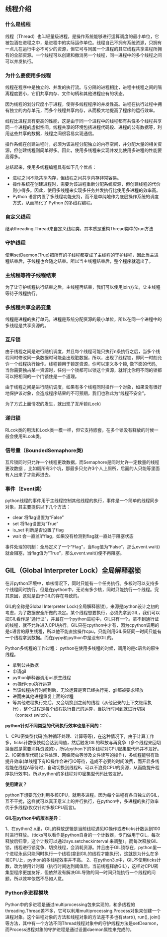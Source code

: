 ## 线程介绍

### 什么是线程

线程（Thread）也叫轻量级进程，是操作系统能够进行运算调度的最小单位，它被包涵在进程之中，是进程中的实际运作单位。线程自己不拥有系统资源，只拥有一点儿在运行中必不可少的资源，但它可与同属一个进程的其它线程共享进程所拥有的全部资源。一个线程可以创建和撤消另一个线程，同一进程中的多个线程之间可以并发执行。

### 为什么要使用多线程

线程在程序中是独立的、并发的执行流。与分隔的进程相比，进程中线程之间的隔离程度要小，它们共享内存、文件句柄和其他进程应有的状态。

因为线程的划分尺度小于进程，使得多线程程序的并发性高。进程在执行过程中拥有独立的内存单元，而多个线程共享内存，从而极大地提高了程序的运行效率。

线程比进程具有更高的性能，这是由于同一个进程中的线程都有共性多个线程共享同一个进程的虚拟空间。线程共享的环境包括进程代码段、进程的公有数据等，利用这些共享的数据，线程之间很容易实现通信。

操作系统在创建进程时，必须为该进程分配独立的内存空间，并分配大量的相关资源，但创建线程则简单得多。因此，使用多线程来实现并发比使用多进程的性能要高得多。

总结起来，使用多线程编程具有如下几个优点：

- 进程之间不能共享内存，但线程之间共享内存非常容易。
- 操作系统在创建进程时，需要为该进程重新分配系统资源，但创建线程的代价则小得多。因此，使用多线程来实现多任务并发执行比使用多进程的效率高。
- Python 语言内置了多线程功能支持，而不是单纯地作为底层操作系统的调度方式，从而简化了 Python 的多线程编程。

### 自定义线程

继承threading.Thread来自定义线程类，其本质是重构Thread类中的run方法

### 守护线程

使用setDaemon(True)把所有的子线程都变成了主线程的守护线程，因此当主进程结束后，子线程也会随之结束。所以当主线程结束后，整个程序就退出了。

### 主线程等待子线程结束

为了让守护线程执行结束之后，主线程再结束，我们可以使用join方法，让主线程等待子线程执行。

### 多线程共享全局变量

线程是进程的执行单元，进程是系统分配资源的最小单位，所以在同一个进程中的多线程是共享资源的。

### 互斥锁

由于线程之间是进行随机调度，并且每个线程可能只执行n条执行之后，当多个线程同时修改同一条数据时可能会出现脏数据，所以，出现了线程锁，即同一时刻允许一个线程执行操作。线程锁用于锁定资源，你可以定义多个锁, 像下面的代码, 当你需要独占某一资源时，任何一个锁都可以锁这个资源，就好比你用不同的锁都可以把相同的一个门锁住是一个道理。

由于线程之间是进行随机调度，如果有多个线程同时操作一个对象，如果没有很好地保护该对象，会造成程序结果的不可预期，我们也称此为“线程不安全”。

为了方式上面情况的发生，就出现了互斥锁(Lock)

### 递归锁

RLcok类的用法和Lock类一模一样，但它支持嵌套，在多个锁没有释放的时候一般会使用RLcok类。

### 信号量（BoundedSemaphore类)

互斥锁同时只允许一个线程更改数据，而Semaphore是同时允许一定数量的线程更改数据 ，比如厕所有3个坑，那最多只允许3个人上厕所，后面的人只能等里面有人出来了才能再进去。

### 事件（Event类）

python线程的事件用于主线程控制其他线程的执行，事件是一个简单的线程同步对象，其主要提供以下几个方法：

- clear 将flag设置为“False”
- set 将flag设置为“True”
- is_set 判断是否设置了flag
- wait 会一直监听flag，如果没有检测到flag就一直处于阻塞状态

事件处理的机制：全局定义了一个“Flag”，当flag值为“False”，那么event.wait()就会阻塞，当flag值为“True”，那么event.wait()便不再阻塞。

## GIL（Global Interpreter Lock）全局解释器锁

在非python环境中，单核情况下，同时只能有一个任务执行。多核时可以支持多个线程同时执行。但是在python中，无论有多少核，同时只能执行一个线程。究其原因，这就是由于GIL的存在导致的。

GIL的全称是Global Interpreter Lock(全局解释器锁)，来源是python设计之初的考虑，为了数据安全所做的决定。某个线程想要执行，必须先拿到GIL，我们可以把GIL看作是“通行证”，并且在一个python进程中，GIL只有一个。拿不到通行证的线程，就不允许进入CPU执行。GIL只在cpython中才有，因为cpython调用的是c语言的原生线程，所以他不能直接操作cpu，只能利用GIL保证同一时间只能有一个线程拿到数据。而在pypy和jpython中是没有GIL的。

Python多线程的工作过程：
python在使用多线程的时候，调用的是c语言的原生线程。

- 拿到公共数据
- 申请gil
- python解释器调用os原生线程
- os操作cpu执行运算
- 当该线程执行时间到后，无论运算是否已经执行完，gil都被要求释放
- 进而由其他进程重复上面的过程
- 等其他进程执行完后，又会切换到之前的线程（从他记录的上下文继续执行），整个过程是每个线程执行自己的运算，当执行时间到就进行切换（context switch）。

**python针对不同类型的代码执行效率也是不同的：**

1、CPU密集型代码(各种循环处理、计算等等)，在这种情况下，由于计算工作多，ticks计数很快就会达到阈值，然后触发GIL的释放与再竞争（多个线程来回切换当然是需要消耗资源的），所以python下的多线程对CPU密集型代码并不友好。
2、IO密集型代码(文件处理、网络爬虫等涉及文件读写的操作)，多线程能够有效提升效率(单线程下有IO操作会进行IO等待，造成不必要的时间浪费，而开启多线程能在线程A等待时，自动切换到线程B，可以不浪费CPU的资源，从而能提升程序执行效率)。所以python的多线程对IO密集型代码比较友好。

**使用建议？**

python下想要充分利用多核CPU，就用多进程。因为每个进程有各自独立的GIL，互不干扰，这样就可以真正意义上的并行执行，在python中，多进程的执行效率优于多线程(仅仅针对多核CPU而言)。

**GIL在python中的版本差异：**

1、在python2.x里，GIL的释放逻辑是当前线程遇见IO操作或者ticks计数达到100时进行释放。（ticks可以看作是python自身的一个计数器，专门做用于GIL，每次释放后归零，这个计数可以通过sys.setcheckinterval 来调整）。而每次释放GIL锁，线程进行锁竞争、切换线程，会消耗资源。并且由于GIL锁存在，python里一个进程永远只能同时执行一个线程(拿到GIL的线程才能执行)，这就是为什么在多核CPU上，python的多线程效率并不高。
2、在python3.x中，GIL不使用ticks计数，改为使用计时器（执行时间达到阈值后，当前线程释放GIL），这样对CPU密集型程序更加友好，但依然没有解决GIL导致的同一时间只能执行一个线程的问题，所以效率依然不尽如人意。

### **Python多进程模块**

Python中的多进程是通过multiprocessing包来实现的，和多线程的threading.Thread差不多，它可以利用multiprocessing.Process对象来创建一个进程对象。这个进程对象的方法和线程对象的方法差不多也有start(), run(), join()等方法，其中有一个方法不同Thread线程对象中的守护线程方法是setDeamon，而Process进程对象的守护进程是通过设置daemon属性来完成的。